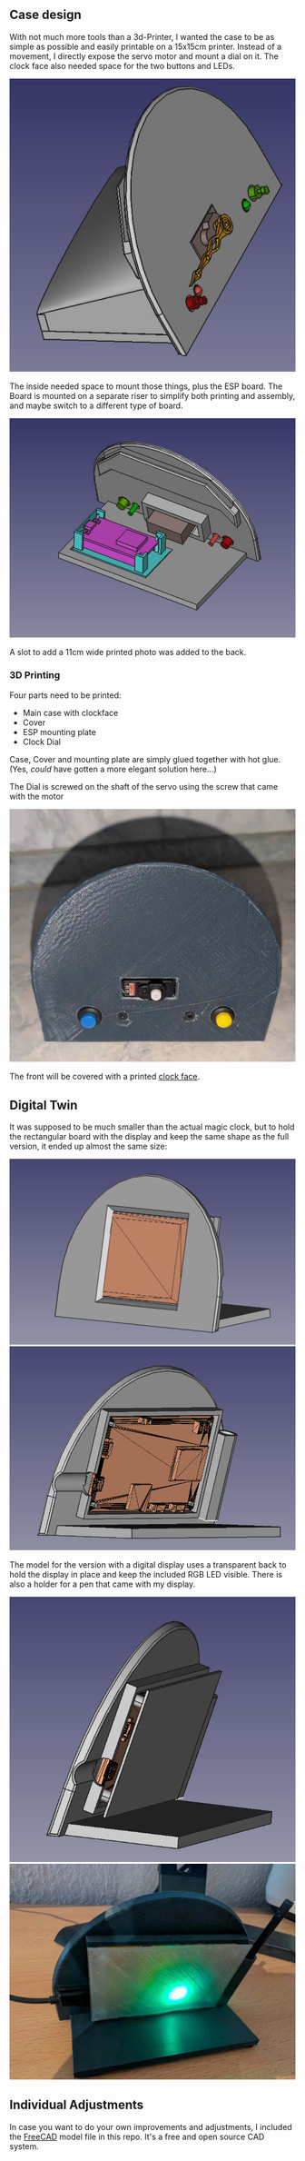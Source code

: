 ## Case design

With not much more tools than a 3d-Printer, I wanted the case to be as simple as possible and easily printable on a 15x15cm printer. Instead of a movement, I directly expose the servo motor and mount a dial on it. The clock face also needed space for the two buttons and LEDs.

![Sketch Clockface](clock_closed.jpg)

The inside needed space to mount those things, plus the ESP board. The Board is mounted on a separate riser to simplify both printing and assembly, and maybe switch to a different type of board.

![Sketch Clockface](clock_open.jpg)

A slot to add a 11cm wide printed photo was added to the back.

### 3D Printing

Four parts need to be printed:

- Main case with clockface
- Cover
- ESP mounting plate
- Clock Dial

Case, Cover and mounting plate are simply glued together with hot glue. (Yes, _could_ have gotten a more elegant solution here...)

The Dial is screwed on the shaft of the servo using the screw that came with the motor

![final assembly front](finished_front.jpg)

The front will be covered with a printed [clock face](../Images/).

## Digital Twin

It was supposed to be much smaller than the actual magic clock, but to hold the rectangular board with the display and keep the same shape as the full version, it ended up almost the same size:

![Digital Magic Clock CAD](digital_twin_cad.png)
![Digital Magic Clock CAD open](digital_twin_cad_back_open.png)

The model for the version with a digital display uses a transparent back to hold the display in place and keep the included RGB LED visible. There is also a holder for a pen that came with my display.

![Digital Magic Clock CAD back](digital_twin_cad_back.png)
![Digital Magic Clock Backside](digital_twin_back.jpg)

## Individual Adjustments

In case you want to do your own improvements and adjustments, I included the [FreeCAD](https://www.freecad.org/) model file in this repo. It's a free and open source CAD system.
